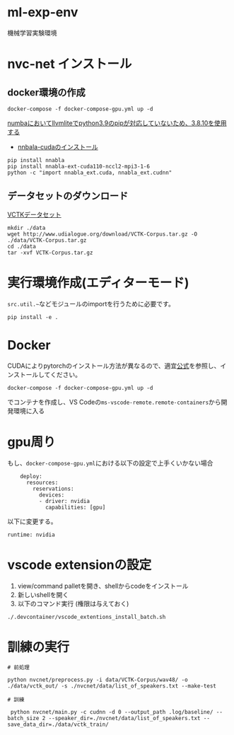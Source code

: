 # ml-exp-env
機械学習実験環境

# nvc-net インストール

## docker環境の作成

```
docker-compose -f docker-compose-gpu.yml up -d
```

[numbaにおいてllvmliteでpython3.9のpipが対応していないため、3.8.10を使用する](https://github.com/numba/llvmlite/issues/621#issuecomment-727142311)

- [nnbala-cudaのインストール](https://nnabla.readthedocs.io/en/latest/python/pip_installation_cuda.html)

```
pip install nnabla
pip install nnabla-ext-cuda110-nccl2-mpi3-1-6
python -c "import nnabla_ext.cuda, nnabla_ext.cudnn"
```

## データセットのダウンロード

[VCTKデータセット](http://www.udialogue.org/ja/download-ja/cstr-vctk-corpus.html)

```
mkdir ./data
wget http://www.udialogue.org/download/VCTK-Corpus.tar.gz -O ./data/VCTK-Corpus.tar.gz
cd ./data
tar -xvf VCTK-Corpus.tar.gz
```

# 実行環境作成(エディターモード)

`src.util.~`などモジュールのimportを行うために必要です。

```
pip install -e .
```

# Docker

 CUDAによりpytorchのインストール方法が異なるので、適宜[公式](https://pytorch.org/)を参照し、インストールしてください。

```
docker-compose -f docker-compose-gpu.yml up -d
```

でコンテナを作成し、VS Codeの`ms-vscode-remote.remote-containers`から開発環境に入る


# gpu周り

もし、`docker-compose-gpu.yml`における以下の設定で上手くいかない場合

```
    deploy:
      resources:
        reservations:
          devices:
          - driver: nvidia
            capabilities: [gpu]
```

以下に変更する。

```
runtime: nvidia
```


# vscode extensionの設定

1. view/command palletを開き、shellからcodeをインストール
2. 新しいshellを開く
3. 以下のコマンド実行 (権限は与えておく)

```
./.devcontainer/vscode_extentions_install_batch.sh
```

# 訓練の実行


```
# 前処理

python nvcnet/preprocess.py -i data/VCTK-Corpus/wav48/ -o ./data/vctk_out/ -s ./nvcnet/data/list_of_speakers.txt --make-test

# 訓練

 python nvcnet/main.py -c cudnn -d 0 --output_path .log/baseline/ --batch_size 2 --speaker_dir=./nvcnet/data/list_of_speakers.txt --save_data_dir=./data/vctk_train/ 
 ```
